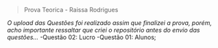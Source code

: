 > Prova Teorica - Raissa Rodrigues

*O upload das Questões foi realizado assim que finalizei a prova, porém, acho importante ressaltar que criei o repositório antes do envio das questões...*
-Questão 02: Lucro
-Questão 01: Alunos;
